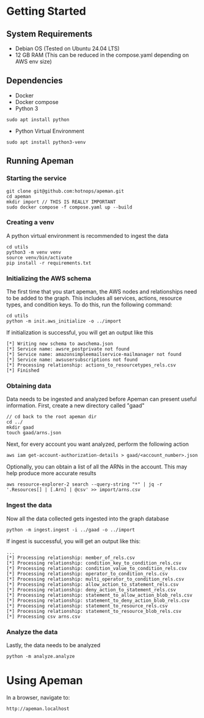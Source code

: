# Getting Started

## System Requirements
 - Debian OS (Tested on Ubuntu 24.04 LTS)
 - 12 GB RAM (This can be reduced in the compose.yaml depending on AWS env size)

## Dependencies

- Docker
- Docker compose
- Python 3
```
sudo apt install python
```
- Python Virtual Environment
```
sudo apt install python3-venv
```

## Running Apeman

### Starting the service

```
git clone git@github.com:hotnops/apeman.git
cd apeman
mkdir import // THIS IS REALLY IMPORTANT
sudo docker compose -f compose.yaml up --build
```

### Creating a venv

A python virtual environment is recommended to ingest the data

```
cd utils
python3 -m venv venv
source venv/bin/activate
pip install -r requirements.txt
```

### Initializing the AWS schema

The first time that you start apeman, the AWS nodes and relationships need to be added to the graph. This includes all services, actions, resource types, and condition keys. To do this, run the following command:

```
cd utils
python -m init.aws_initialize -o ../import
```

If initialization is successful, you will get an output like this

```
[*] Writing new schema to awschema.json
[*] Service name: awsre_postprivate not found
[*] Service name: amazonsimpleemailservice-mailmanager not found
[*] Service name: awsusersubscriptions not found
[*] Processing relationship: actions_to_resourcetypes_rels.csv
[*] Finished
```

### Obtaining data

Data needs to be ingested and analyzed before Apeman can present useful information. First, create a new directory
called "gaad"

```
// cd back to the root apeman dir
cd ../
mkdir gaad
touch gaad/arns.json
```

Next, for every account you want analyzed, perform the following action

```
aws iam get-account-authorization-details > gaad/<account_number>.json
```
Optionally, you can obtain a list of all the ARNs in the account. This may help produce more accurate results
```
aws resource-explorer-2 search --query-string "*" | jq -r '.Resources[] | [.Arn] | @csv' >> import/arns.csv
```

### Ingest the data

Now all the data collected gets ingested into the graph database

```
python -m ingest.ingest -i ../gaad -o ../import
```

If ingest is successful, you will get an output like this:

```
...
[*] Processing relationship: member_of_rels.csv
[*] Processing relationship: condition_key_to_condition_rels.csv
[*] Processing relationship: condition_value_to_condition_rels.csv
[*] Processing relationship: operator_to_condition_rels.csv
[*] Processing relationship: multi_operator_to_condition_rels.csv
[*] Processing relationship: allow_action_to_statement_rels.csv
[*] Processing relationship: deny_action_to_statement_rels.csv
[*] Processing relationship: statement_to_allow_action_blob_rels.csv
[*] Processing relationship: statement_to_deny_action_blob_rels.csv
[*] Processing relationship: statement_to_resource_rels.csv
[*] Processing relationship: statement_to_resource_blob_rels.csv
[*] Processing csv arns.csv
```

### Analyze the data

Lastly, the data needs to be analyzed

```
python -m analyze.analyze
```

# Using Apeman

In a browser, navigate to:

```
http://apeman.localhost
```
